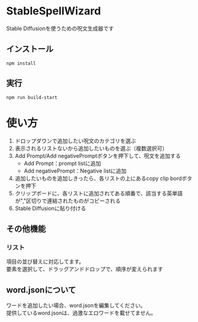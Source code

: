 # StableSpellWizard
Stable Diffusionを使うための呪文生成器です

## インストール
```
npm install
```

## 実行
```
npm run build-start
```

# 使い方
1. ドロップダウンで追加したい呪文のカテゴリを選ぶ
2. 表示されるリストないから追加したいものを選ぶ（複数選択可）
3. Add Prompt/Add negativePromptボタンを押下して、呪文を追加する
    - Add Prompt：prompt listに追加
    - Add negativePrompt：Negative listに追加
4. 追加したいものを追加しきったら、各リストの上にあるcopy clip bordボタンを押下
5. クリップボードに、各リストに追加されてある順番で、該当する英単語が","区切りで連結されたものがコピーされる
6. Stable Diffusionに貼り付ける

## その他機能

### リスト
項目の並び替えに対応してます。  
要素を選択して、ドラッグアンドドロップで、順序が変えられます

## word.jsonについて
ワードを追加したい場合、word.jsonを編集してください。  
提供しているword.jsonは、過激なエロワードを載せてません。  

